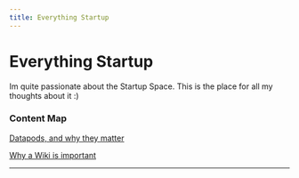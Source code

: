 ```yaml
---
title: Everything Startup
---
```

# Everything Startup

Im quite passionate about the Startup Space.
This is the place for all my thoughts about it :)

### Content Map

[Datapods, and why they matter](Datapods,%20and%20why%20they%20matter.md)

[Why a Wiki is important](Why%20a%20Wiki%20is%20important.md)

---